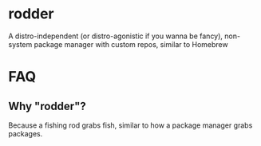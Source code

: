 # rodder
A distro-independent (or distro-agonistic if you wanna be fancy), non-system package manager with custom repos, similar to Homebrew

# FAQ

## Why "rodder"?
Because a fishing rod grabs fish, similar to how a package manager grabs packages.
